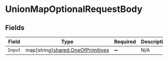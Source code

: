 # UnionMapOptionalRequestBody


## Fields

| Field                                                                              | Type                                                                               | Required                                                                           | Description                                                                        |
| ---------------------------------------------------------------------------------- | ---------------------------------------------------------------------------------- | ---------------------------------------------------------------------------------- | ---------------------------------------------------------------------------------- |
| `Input`                                                                            | map[string][shared.OneOfPrimitives](../../../pkg/models/shared/oneofprimitives.md) | :heavy_minus_sign:                                                                 | N/A                                                                                |